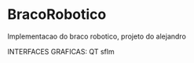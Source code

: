 # BracoRobotico
Implementacao do braco robotico, projeto do alejandro

INTERFACES GRAFICAS:
QT
sflm
